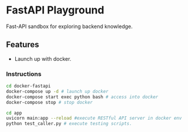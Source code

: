 # FastAPI Playground
Fast-API sandbox for exploring backend knowledge.

## Features
- Launch up with docker.

### Instructions
```sh
cd docker-fastapi
docker-compose up -d # launch up docker
docker-compose start exec python bash # access into docker
docker-compose stop # stop docker

cd app
uvicorn main:app --reload #execute RESTful API server in docker env
python test_caller.py # execute testing scripts.
```